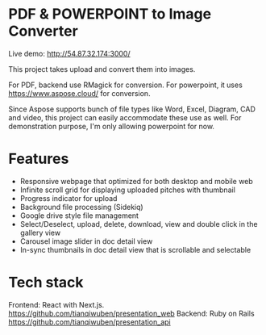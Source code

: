 # PDF & POWERPOINT to Image Converter

Live demo: http://54.87.32.174:3000/

This project takes upload and convert them into images.

For PDF, backend use RMagick for conversion.
For powerpoint, it uses https://www.aspose.cloud/ for conversion.

Since Aspose supports bunch of file types like Word, Excel, Diagram, CAD and video, this project can easily accommodate these use as well. For demonstration purpose, I'm only allowing powerpoint for now.

# Features

- Responsive webpage that optimized for both desktop and mobile web
- Infinite scroll grid for displaying uploaded pitches with thumbnail
- Progress indicator for upload 
- Background file processing (Sidekiq)
- Google drive style file management
- Select/Deselect, upload, delete, download, view and double click in the gallery view
- Carousel image slider in doc detail view
- In-sync thumbnails in doc detail view that is scrollable and selectable

# Tech stack
Frontend: React with Next.js.  https://github.com/tianqiwuben/presentation_web
Backend: Ruby on Rails  https://github.com/tianqiwuben/presentation_api
